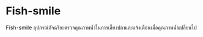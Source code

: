 # Fish-smile
Fish-smile อุปกรณ์อัจฉริยะตรวจคุณภาพน้ำในการเลี้ยงปลาและแจ้งเตือนเมื่อคุณภาพน้ำเปลี่ยนไป
